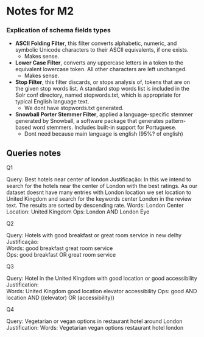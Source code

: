 # Notes for M2

### Explication of schema fields types

-   **ASCII Folding Filter**, this filter converts alphabetic, numeric, and symbolic Unicode characters to their ASCII equivalents, if one exists.
    -   Makes sense.
-   **Lower Case Filter**, converts any uppercase letters in a token to the equivalent lowercase token. All other characters are left unchanged.
    -   Makes sense.
-   **Stop Filter**, this filter discards, or stops analysis of, tokens that are on the given stop words list. A standard stop words list is included in the Solr conf directory, named stopwords.txt, which is appropriate for typical English language text.
    -   We dont have stopwords.txt generated.
-   **Snowball Porter Stemmer Filter**, applied a language-specific stemmer generated by Snowball, a software package that generates pattern-based word stemmers. Includes built-in support for Portuguese.
    -   Dont need because main language is english (95%? of english)

## Queries notes

Q1

Query: Best hotels near center of london
Justificação: In this we intend to search for the hotels near the center of London with the best ratings. As our dataset doesnt have many entries with London location we set location to United Kingdom and search for the keywords center London in the review text. The results are sorted by descending rate.
Words: London Center
Location: United Kingdom
Ops: London AND London Eye

Q2

Query: Hotels with good breakfast or great room service in new delhy<br>
Justificação: <br>
Words: good breakfast great room service <br>
Ops: good breakfast OR great room service <br>

Q3

Query: Hotel in the United Kingdom with good location or good accessibility
Justification: <br>
Words: United Kingdom good location elevator accessibility
Ops: good AND location AND ((elevator) OR (accessibility))

Q4

Query: Vegetarian or vegan options in restaurant hotel around London
Justification:
Words: Vegetarian vegan options restaurant hotel london

